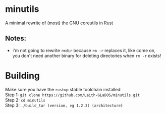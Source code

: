 # minutils  
A minimal rewrite of (most) the GNU coreutils in Rust  
## Notes:  
 - I'm not going to rewrite `rmdir` because `rm -r` replaces it, like come on, you don't need another binary for deleting directories when `rm -r` exists!  
# Building  
Make sure you have the `rustup` stable toolchain installed  
Step 1: `git clone https://github.com/Laith-GLaDOS/minutils.git`  
Step 2: `cd minutils`  
Step 3: `./build_tar (version, eg 1.2.3) (architecture)`  